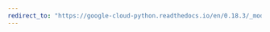 ```yaml
---
redirect_to: "https://google-cloud-python.readthedocs.io/en/0.18.3/_modules/gcloud/datastore/client.html"
---
```

